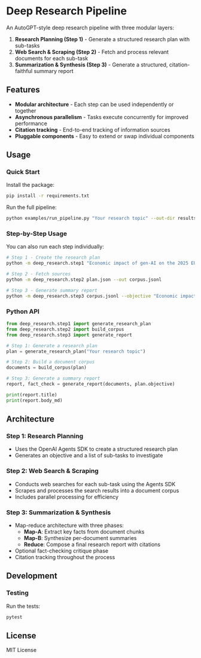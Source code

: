 # Deep Research Pipeline

An AutoGPT-style deep research pipeline with three modular layers:

1. **Research Planning (Step 1)** - Generate a structured research plan with sub-tasks
2. **Web Search & Scraping (Step 2)** - Fetch and process relevant documents for each sub-task
3. **Summarization & Synthesis (Step 3)** - Generate a structured, citation-faithful summary report

## Features

- **Modular architecture** - Each step can be used independently or together
- **Asynchronous parallelism** - Tasks execute concurrently for improved performance
- **Citation tracking** - End-to-end tracking of information sources
- **Pluggable components** - Easy to extend or swap individual components

## Usage

### Quick Start

Install the package:

```bash
pip install -r requirements.txt
```

Run the full pipeline:

```bash
python examples/run_pipeline.py "Your research topic" --out-dir results
```

### Step-by-Step Usage

You can also run each step individually:

```bash
# Step 1 - Create the research plan
python -m deep_research.step1 "Economic impact of gen-AI on the 2025 EU labour market" > plan.json

# Step 2 - Fetch sources
python -m deep_research.step2 plan.json --out corpus.jsonl

# Step 3 - Generate summary report
python -m deep_research.step3 corpus.jsonl --objective "Economic impact of gen-AI on the 2025 EU labour market" --out report.md
```

### Python API

```python
from deep_research.step1 import generate_research_plan
from deep_research.step2 import build_corpus
from deep_research.step3 import generate_report

# Step 1: Generate a research plan
plan = generate_research_plan("Your research topic")

# Step 2: Build a document corpus
documents = build_corpus(plan)

# Step 3: Generate a summary report
report, fact_check = generate_report(documents, plan.objective)

print(report.title)
print(report.body_md)
```

## Architecture

### Step 1: Research Planning

- Uses the OpenAI Agents SDK to create a structured research plan
- Generates an objective and a list of sub-tasks to investigate

### Step 2: Web Search & Scraping

- Conducts web searches for each sub-task using the Agents SDK
- Scrapes and processes the search results into a document corpus
- Includes parallel processing for efficiency

### Step 3: Summarization & Synthesis

- Map-reduce architecture with three phases:
  - **Map-A**: Extract key facts from document chunks
  - **Map-B**: Synthesize per-document summaries
  - **Reduce**: Compose a final research report with citations
- Optional fact-checking critique phase
- Citation tracking throughout the process

## Development

### Testing

Run the tests:

```bash
pytest
```

## License

MIT License 
